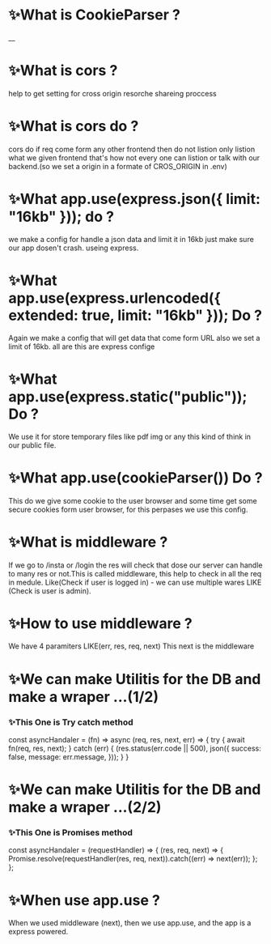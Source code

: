 # ✨What is CookieParser ?

\_\_

# ✨What is cors ?

help to get setting for cross origin resorche shareing proccess

# ✨What is cors do ?

cors do if req come form any other frontend then do not listion only listion what we given frontend that's how not every one can listion or talk with our backend.(so we set a origin in a formate of CROS_ORIGIN in .env)

# ✨What app.use(express.json({ limit: "16kb" })); do ?

we make a config for handle a json data and limit it in 16kb just make sure our app dosen't crash. useing express.

# ✨What app.use(express.urlencoded({ extended: true, limit: "16kb" })); Do ?

Again we make a config that will get data that come form URL also we set a limit of 16kb. all are this are express confige

# ✨What app.use(express.static("public")); Do ?

We use it for store temporary files like pdf img or any this kind of think in our public file.

# ✨What app.use(cookieParser()) Do ?

This do we give some cookie to the user browser and some time get some secure cookies form user browser, for this perpases we use this config.

# ✨What is middleware ?

If we go to /insta or /login the res will check that dose our server can handle to many res or not.This is called middleware, this help to check in all the req in medule. Like(Check if user is logged in) - we can use multiple wares LIKE (Check is user is admin).

# ✨How to use middleware ?

We have 4 paramiters LIKE(err, res, req, next) This next is the middleware

# ✨We can make Utilitis for the DB and make a wraper ...(1/2)

### ✨This One is Try catch method

const asyncHandaler = (fn) => async (req, res, next, err) => {
try {
await fn(req, res, next);
} catch (err) {
(res.status(err.code || 500),
json({
success: false,
message: err.message,
}));
}
}

# ✨We can make Utilitis for the DB and make a wraper ...(2/2)

### ✨This One is Promises method

const asyncHandaler = (requestHandler) => {
(res, req, next) => {
Promise.resolve(requestHandler(res, req, next)).catch((err) => next(err));
};
};

# ✨When use app.use ?

When we used middleware (next), then we use app.use, and the app is a express powered.
